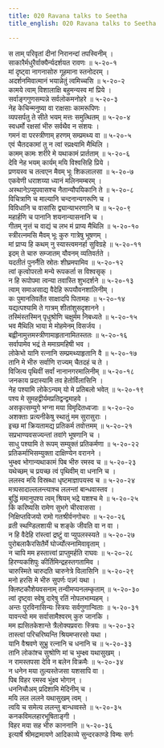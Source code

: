 ```yaml
---
title: 020 Ravana talks to Seetha
title_english: 020 Ravana talks to Seetha

---
```


<div class="audioEmbed"  caption="श्रीराम-हरिसीताराममूर्ति-घनपाठिभ्यां वचनम्" src="https://archive.org/download/Ramayana-recitation-Sriram-harisItArAmamUrti-Ghanapaati-v2/Kanda_5/Kanda_5_SK-020-Ravana_talks_to_Seetha.mp3"></div>

स ताम् परिवृतां दीनां निरानन्दां तपस्विनीम् ।  
साकारैर्मधुरैर्वाक्यैर्न्यदर्शयत रावणः ॥ ५-२०-१  
मां दृष्ट्वा नागनासोरु गूहमाना स्तनोदरम् ।  
अदर्शनमिवात्मानं भयान्नेतुं त्वमिच्चसि ॥ ५-२०-२  
कामये त्वाम् विशालाक्षि बहुमन्यस्व मां प्रिये ।  
सर्वाङ्गगुणसम्पन्ने सर्वलोकमनोहरे ॥ ५-२०-३  
नेह केचिन्मनुष्या वा राक्षसाः कामरूपिणः ।  
व्यपसर्पतु ते सीते भयम् मत्तः समुत्थितम् ॥ ५-२०-४  
स्वधर्मो रक्षसां भीरु सर्वथैव न संशयः ।  
गमनं वा परस्त्रीणाम् हरणम् सम्प्रमथ्य वा ॥ ५-२०-५  
एवं चैतदकामां तु न त्वां स्प्रक्ष्यामि मैथिलि ।  
कामम् कामः शरीरे मे यथाकामं प्रार्तताम् ॥ ५-२०-६  
देवि नेह भयम् कार्यम् मयि विश्वसिहि प्रिये ।  
प्रणयस्व च तत्वएन मैवम् भूः शिकलालसा ॥ ५-२०-७  
एकवेणी धराशय्या ध्यानं मलिनमम्बरम् ।  
अस्थानेऽप्युपवासश्च नैतान्यौपयिकानि ते ॥ ५-२०-८  
विचित्राणि च माल्यानि चन्दनान्यगरूणि च ।  
विविधानि च वासांसि द्व्यान्याभरणानि च ॥ ५-२०-९  
महार्हणि च पानानि शयनान्यासनानि च ।  
गीतम् नृत्तं च वाद्यं च लभ मं प्राप्य मैथिलि ॥ ५-२०-१०  
स्त्रीरत्नमसि मैवम् भूः कुरु गात्रेषु भूषणम् ।  
मां प्राप्य हि कथम् नु स्यास्त्वमनर्हा सुविग्रहे ॥ ५-२०-११  
इदम् ते चारु सम्जातम् यौवनम् व्यतिवर्तते ।  
यदतीतं पुनर्नैति स्रोतः शीघ्रमपामिव ॥ ५-२०-१२  
त्वां कृत्वोपरतो मन्ये रूपकर्ता स विश्वसृक् ।  
न हि रूपोपमा त्वन्या तवास्ति शुभदर्शने ॥ ५-२०-१३  
त्वाम् समाअसाद्य वैदेहि रूपयौवनशालिनीम् ।  
कः पुमानतिवर्तेत साक्षादपि पितामहः ॥ ५-२०-१४  
यद्यत्पश्यामि ते गात्रम् शीतांशुसदृशानने ।  
तस्मिंस्तस्मिन् पृधुश्रोणि चक्षुर्मम निबध्यते ॥ ५-२०-१५  
भव मैथिलि भाया मे मोहमेनम् विसर्जय ।  
बह्वीनामुत्तमस्त्रीणामाहृतानामितस्ततः ॥ ५-२०-१६  
सर्वापामेव भद्रं ते ममाग्रमहिषी भव ।  
लोकेभो यानि रत्नानि सम्प्रमथ्याहृतानि वै ॥ ५-२०-१७  
तानि मे भीरु सर्वाणि राज्यम् चैतदहं च ते ।  
विजित्य पृथिवीं सर्वां नानानगरमालिनीम् ॥ ५-२०-१८  
जनकाय प्रदास्यामि तव हेतोर्विलासिनि ।  
नेह पश्यामि लोकेऽन्यम् यो मे प्रतिबलो भवेत् ॥ ५-२०-१९  
पश्य मे सुमहद्वीर्यमप्रतिद्वन्द्वमाहवे ।  
असकृत्सम्युगे भग्ना मया विमृदितध्वजाः ॥ ५-२०-२०  
अशक्ताः प्रत्यनीकेषु स्थातुं मम सुरासुराः ।  
इच्छ मां क्रियतामद्य प्रतिकर्म तवोत्तमम् ॥ ५-२०-२१  
सप्रभाण्यवसज्यन्तां तवांगे भूषणानि च ।  
साधु पश्यामि ते रूपम् सम्युक्तं प्रतिकर्मणा ॥ ५-२०-२२  
प्रतिकर्माभिसम्युक्ता दाक्षिण्येन वरानने ।  
भुम्क्ष्व भोगान्यथाकामं पिब भीरु रमस्व च ॥ ५-२०-२३  
यथेच्छम् च प्रयच्छ त्वं पृथिवीम् वा धनानि च ।  
ललस्व मयि विस्रब्धा धृष्टमाज्ञापयस्व च ॥ ५-२०-२४  
मत्र्पसादाल्ललन्त्याश्च ललन्तां बान्धवास्तव ।  
बुद्धिं ममानुपश्य त्वम् श्रियम् भद्रे यशश्च मे ॥ ५-२०-२५  
किं करिष्यसि रामेण सुभगे चीरवाससा ।  
निक्षिप्तविजयो रामो गतश्रीर्वनगोचरः ॥ ५-२०-२६  
व्रती स्थण्डिलशायी च शङ्के जीवति वा न वा ।  
न हि वैदेहि रांस्त्वां द्रष्टुं वा प्युपलस्स्यते ॥ ५-२०-२७  
पुरोबलाकैरसितैर्मे घोर्ज्योत्स्नामिवावृताम् ।  
न चापि मम हस्तात्त्वां प्राप्तुमर्हति राघवः ॥ ५-२०-२८  
हिरण्यकशिपुः कीर्तिमिन्द्रहस्तगतामिव ।  
चारुस्मिते चारुदति चारुनेत्रे विलासिनि ॥ ५-२०-२९  
मनो हरसि मे भीरु सुपर्णः पन्न्गं यथा ।  
क्लिष्टकौशेयवसनाम् तन्वीमप्यनलम्कृताम् ॥ ५-२०-३०  
त्वां दृष्ट्वा स्वेषु दारेषु रतिं नोपलभाम्यहम् ।  
अन्तः पुरविनासिन्यः स्त्रियः सर्वगुणान्विताः ॥ ५-२०-३१  
यावन्त्यो मम सर्वासामैश्वरम् कुरु जानकि ।  
मम ह्यसितकेशान्ते त्रैलोक्यप्रवराः स्त्रियः ॥ ५-२०-३२  
तास्त्वां परिचरिष्यन्ति श्रियमप्सरसो यथा ।  
यानि वैश्रवणे सुभ्रु रत्नानि च धनानि च ॥ ५-२०-३३  
तानि लोकांश्च सुश्रोणि मां च भुम्क्ष्व यथासुखम् ।  
न रामस्तपसा देवि न बलेन विक्रमैः ॥ ५-२०-३४  
न धनेन मया तुल्यस्तेजसा यशसापि वा ।  
पिब विहर रमस्व भुंक्ष्व भोगान् ।  
धननिचौअम् प्रदिशामि मेदिनीम् च ।  
मयि लल ललने यथासुखम् त्वम् ।  
त्वयि च समेत्य ललन्तु बान्धव्वस्ते ॥ ५-२०-३५  
कनकविमलहारभूषिताङ्गी ।  
विहर मया सह भीरु काननानि ॥ ५-२०-३६  
इत्यार्षे श्रीमद्रामायणे आदिकाव्ये सुन्दरकाण्डे विम्षः सर्गः